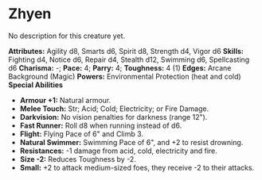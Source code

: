 # Zhyen

No description for this creature yet.

**Attributes:** Agility d8, Smarts d6, Spirit d8, Strength d4, Vigor d6
**Skills:** Fighting d4, Notice d6, Repair d4, Stealth d12, Swimming d6,
Spellcasting d6
**Charisma:** -; **Pace:** 4; **Parry:** 4; **Toughness:** 4 (1)
**Edges:** Arcane Background (Magic)
**Powers:** Environmental Protection (heat and cold)
**Special Abilities**

- **Armour +1:** Natural armour.
- **Melee Touch:** Str; Acid; Cold; Electricity; or Fire Damage.
- **Darkvision:** No vision penalties for darkness (range 12").
- **Fast Runner:** Roll d8 when running instead of d6.
- **Flight:** Flying Pace of 6" and Climb 3.
- **Natural Swimmer:** Swimming Pace of 6", and +2 to resist drowning.
- **Resistances:** -1 damage from acid, cold, electricity and fire.
- **Size -2:** Reduces Toughness by -2.
- **Small:** +2 to attack medium-sized foes, they receive -2 to their
attacks.
